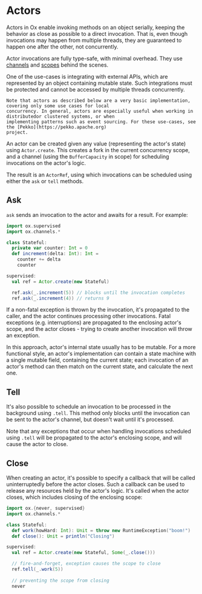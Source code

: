 # Actors

Actors in Ox enable invoking methods on an object serially, keeping the behavior as close as possible to a direct 
invocation. That is, even though invocations may happen from multiple threads, they are guaranteed to happen one after 
the other, not concurrently.

Actor invocations are fully type-safe, with minimal overhead. They use [channels](streaming/channels.md) and 
[scopes](structured-concurrency/fork-join.md) behind the scenes.

One of the use-cases is integrating with external APIs, which are represented by an object containing mutable state.
Such integrations must be protected and cannot be accessed by multiple threads concurrently.

```{note}
Note that actors as described below are a very basic implementation, covering only some use cases for local 
concurrency. In general, actors are especially useful when working in distributedor clustered systems, or when 
implementing patterns such as event sourcing. For these use-cases, see the [Pekko](https://pekko.apache.org) 
project.
```

An actor can be created given any value (representing the actor's state) using `Actor.create`. This creates a fork in 
the current concurrency scope, and a channel (using the `BufferCapacity` in scope) for scheduling invocations on the 
actor's logic.

The result is an `ActorRef`, using which invocations can be scheduled using either the `ask` or `tell` methods.

## Ask

`ask` sends an invocation to the actor and awaits for a result. For example:

```scala mdoc:compile-only
import ox.supervised
import ox.channels.*

class Stateful:
  private var counter: Int = 0
  def increment(delta: Int): Int =
    counter += delta
    counter

supervised:
  val ref = Actor.create(new Stateful)

  ref.ask(_.increment(5)) // blocks until the invocation completes
  ref.ask(_.increment(4)) // returns 9
```

If a non-fatal exception is thrown by the invocation, it's propagated to the caller, and the actor continues processing
other invocations. Fatal exceptions (e.g. interruptions) are propagated to the enclosing actor's scope, and the actor
closes - trying to create another invocation will throw an exception.

In this approach, actor's internal state usually has to be mutable. For a more functional style, an actor's 
implementation can contain a state machine with a single mutable field, containing the current state; each invocation of
an actor's method can then match on the current state, and calculate the next one.

## Tell

It's also possible to schedule an invocation to be processed in the background using `.tell`. This method only blocks
until the invocation can be sent to the actor's channel, but doesn't wait until it's processed.

Note that any exceptions that occur when handling invocations scheduled using `.tell` will be propagated to the actor's
enclosing scope, and will cause the actor to close.

## Close

When creating an actor, it's possible to specify a callback that will be called uninterruptedly before the actor closes.
Such a callback can be used to release any resources held by the actor's logic. It's called when the actor closes, which
includes closing of the enclosing scope:

```scala mdoc:compile-only
import ox.{never, supervised}
import ox.channels.*

class Stateful:
  def work(howHard: Int): Unit = throw new RuntimeException("boom!")
  def close(): Unit = println("Closing")  

supervised:
  val ref = Actor.create(new Stateful, Some(_.close()))

  // fire-and-forget, exception causes the scope to close
  ref.tell(_.work(5)) 
  
  // preventing the scope from closing
  never
```
